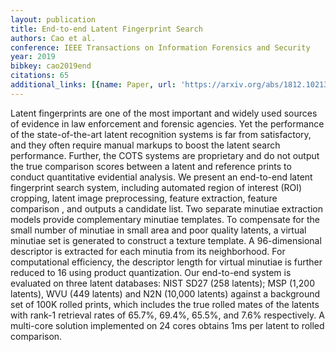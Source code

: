 ```yaml
---
layout: publication
title: End-to-end Latent Fingerprint Search
authors: Cao et al.
conference: IEEE Transactions on Information Forensics and Security
year: 2019
bibkey: cao2019end
citations: 65
additional_links: [{name: Paper, url: 'https://arxiv.org/abs/1812.10213'}]
---
```

Latent fingerprints are one of the most important and widely used sources of
evidence in law enforcement and forensic agencies. Yet the performance of the
state-of-the-art latent recognition systems is far from satisfactory, and they
often require manual markups to boost the latent search performance. Further,
the COTS systems are proprietary and do not output the true comparison scores
between a latent and reference prints to conduct quantitative evidential
analysis. We present an end-to-end latent fingerprint search system, including
automated region of interest (ROI) cropping, latent image preprocessing,
feature extraction, feature comparison , and outputs a candidate list. Two
separate minutiae extraction models provide complementary minutiae templates.
To compensate for the small number of minutiae in small area and poor quality
latents, a virtual minutiae set is generated to construct a texture template. A
96-dimensional descriptor is extracted for each minutia from its neighborhood.
For computational efficiency, the descriptor length for virtual minutiae is
further reduced to 16 using product quantization. Our end-to-end system is
evaluated on three latent databases: NIST SD27 (258 latents); MSP (1,200
latents), WVU (449 latents) and N2N (10,000 latents) against a background set
of 100K rolled prints, which includes the true rolled mates of the latents with
rank-1 retrieval rates of 65.7%, 69.4%, 65.5%, and 7.6% respectively. A
multi-core solution implemented on 24 cores obtains 1ms per latent to rolled
comparison.